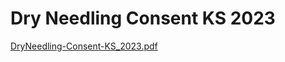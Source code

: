 # Dry Needling Consent KS 2023

[DryNeedling-Consent-KS_2023.pdf](Dry%20Needling%20Consent%20KS%202023%2009349621e6c54aae995e67eb2874df4e/DryNeedling-Consent-KS_2023.pdf)
